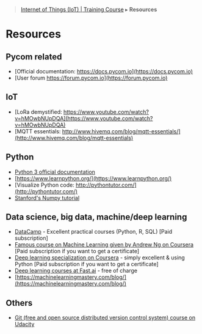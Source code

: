 > [Internet of Things (IoT) | Training Course](resources.md) ▸ **Resources**

# Resources

## Pycom related

* [Official documentation: https://docs.pycom.io](https://docs.pycom.io)
* [User forum https://forum.pycom.io](https://forum.pycom.io)

## IoT
* [LoRa demystified: https://www.youtube.com/watch?v=hMOwbNUpDQA](https://www.youtube.com/watch?v=hMOwbNUpDQA)
* [MQTT essentials: http://www.hivemq.com/blog/mqtt-essentials/](http://www.hivemq.com/blog/mqtt-essentials)

## Python
* [Python 3 official documentation](https://docs.python.org/3)
* [https://www.learnpython.org/](https://www.learnpython.org/)
* [Visualize Python code: http://pythontutor.com/](http://pythontutor.com/)
* [Stanford's Numpy tutorial](http://cs231n.github.io/python-numpy-tutorial)

## Data science, big data, machine/deep learning
* [DataCamp](https://www.datacamp.com) - Excellent practical courses (Python, R, SQL) [Paid subscription]
* [Famous course on Machine Learning given by Andrew Ng on Coursera](https://www.coursera.org/learn/machine-learning) [Paid subscription if you want to get a certificate]
* [Deep learning specialization on Coursera](https://www.coursera.org/specializations/deep-learning) - simply excellent & using Python [Paid subscription if you want to get a certificate]
* [Deep learning courses at Fast.ai](http://course.fast.ai/) - free of charge
* [https://machinelearningmastery.com/blog/](https://machinelearningmastery.com/blog/)


## Others
* [Git (free and open source distributed version control system) course on Udacity](https://www.udacity.com/course/how-to-use-git-and-github--ud775)
